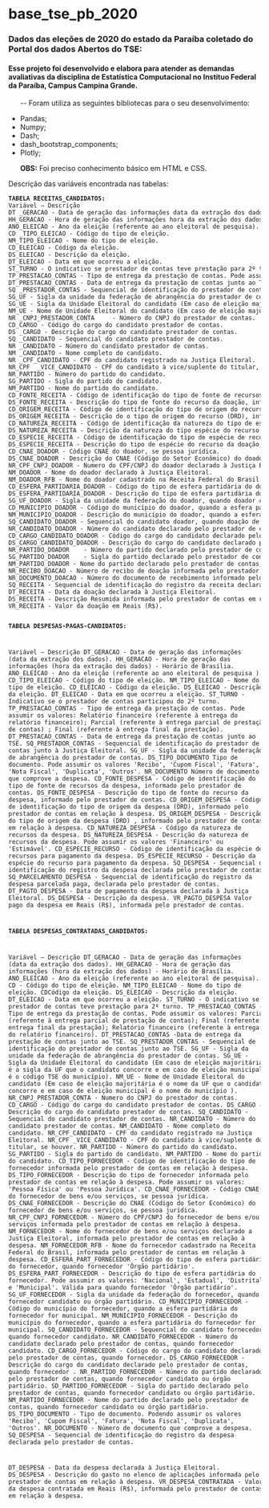 <h1>base_tse_pb_2020</h1>
<h3>Dados das eleções de 2020 do estado da Paraíba coletado do Portal dos dados Abertos do TSE:</h3>
<h4>Esse projeto foi desenvolvido e elabora para atender as demandas avaliativas da disciplina de Estatística Computacional no Instituo Federal da Paraíba,
 Campus Campina Grande.</h4>
 
<ul>
 <p> -- Foram utiliza as seguintes bibliotecas para o seu desenvolvimento:</p>
  <li>Pandas;
   <li>Numpy;
    <li>Dash;
     <li>dash_bootstrap_components;
      <li>Plotly;
       <p><strong>OBS:</strong> Foi preciso conhecimento básico em HTML e CSS.</p>
</ul>
<p>Descrição das variáveis encontrada nas tabelas:</p>
<code><pre>
<strong>TABELA RECEITAS_CANDIDATOS:</strong>
Variável – Descrição
DT _GERACAO	- Data de geração das informações data da extração dos dados.
HH_GERACAO - Hora de geração das informações hora da extração dos dados - Horário de Brasília.
ANO_ELEICAO - Ano da eleição (referente ao ano eleitoral de pesquisa).
CD _TIPO_ELEICAO - Código do tipo de eleição.
NM_TIPO_ELEICAO - Nome do tipo de eleição.
CD_ELEICAO - Código da eleição.
DS_ELEICAO - Descrição da eleição.
DT_ELEICAO - Data em que ocorreu a eleição.
ST_TURNO - O indicativo se prestador de contas teve prestação para 2º turno.
TP_PRESTACAO_CONTAS - Tipo de entrega da prestação de contas. Pode assumir os valores: Parcial	(referente à entrega parcial de prestação de contas); Final (referente à entrega final da prestação); Relatório financeiro (referente à entrega do relatório financeiro).
DT_PRESTACAO_CONTAS - Data de entrega da prestação de contas junto ao TSE.
SQ _PRESTADOR_CONTAS - Sequencial de identificação do prestador de contas junto ao TSE.
SG_UF - Sigla da unidade da federação de abrangência do prestador de contas.
SG_UE - Sigla da Unidade Eleitoral do candidato (Em caso de eleição majoritária é a sigla da UF que o candidato concorre e em caso de eleição municipal é o código TSE do município).
NM_UE - Nome de Unidade Eleitoral do candidato (Em caso de eleição majoritária é o nome da UF que o candidato concorre e em caso de eleição municipal é o nome do município).
NR _CNPJ_PRESTADOR_CONTA	 - Número do CNPJ do prestador de contas.
CD_CARGO - Código do cargo do candidato prestador de contas.
DS _CARGO - Descrição do cargo do candidato prestador de contas.
SQ _CANDIDATO - Sequencial do candidato prestador de contas.
NR _CANDIDATO - Número do candidato prestador de contas.
NM _CANDIDATO - Nome completo do candidato.
NR _CPF_CANDIDATO - CPF do candidato registrado na Justiça Eleitoral.
NR_CPF	_VICE_CANDIDATO - CPF do candidato à vice/suplente do titular, se houver.
NR_PARTIDO - Número do partido do candidato.
SG_PARTIDO - Sigla do partido do candidato.
NM_PARTIDO - Nome do partido do candidato.
CD_FONTE_RECEITA - Código de identificação do tipo de fonte de recursos da doação, informado pelo prestador de contas em relação à doação.
DS_FONTE_RECEITA - Descrição do tipo de fonte do recurso da doação, informado pelo prestador de contas em relação à doação.
CD_ORIGEM_RECEITA - Código de identificação do tipo de origem do recurso (DRD), informado pelo prestador de contas em relação à doação.
DS_ORIGEM_RECEITA - Descrição do o tipo de origem do recurso (DRD), informado pelo prestador de contas em relação à doação.
CD_NATUREZA_RECEITA - Código de identificação da natureza do tipo de espécie de recursos da doação.
DS_NATUREZA_RECEITA - Descrição da natureza do tipo espécie do recurso da doação. Pode assumir os valores 'Financeiro' ou 'Estimável'.
CD_ESPECIE_RECEITA - Código de identificação do tipo de espécie de recursos da doação.
DS_ESPECIE_RECEITA - Descrição do tipo de espécie do recurso da doação, quando natureza do recurso for igual a financeiro.
CD_CNAE_DOADOR - Código CNAE do doador, se pessoa jurídica.
DS_CNAE_DOADOR - Descrição do CNAE (Código do Setor Econômico) do doador, se pessoa jurídica.
NR_CPF_CNPJ_DOADOR - Numero do CPF/CNPJ do doador declarado à Justiça Eleitoral.
NM_DOADOR - Nome do doador declarado à Justiça Eleitoral.
NM_DOADOR_RFB - Nome do doador cadastrado na Receita Federal do Brasil.
CD_ESFERA_PARTIDARIA_DOADOR - Código do tipo de esfera partidária do doador, quando doador 'Órgão partidário'.
DS_ESFERA_PARTIDARIA_DOADOR - Descrição do tipo de esfera partidária do doador. Pode assumir os valores: 'Nacional', 'Estadual', 'Distrital' e 'Municipal'. Válido para quando doador 'Órgão partidário'.
SG_UF_DOADOR - Sigla da unidade da federação do doador, quando doador candidato ou órgão partidário.
CD_MUNICIPIO_DOADOR - Código do município do doador, quando a esfera partidária do doador for municipal.
NM_MUNICIPIO_DOADOR - Descrição do município do doador, quando a esfera partidária do doador for municipal.
SQ_CANDIDATO_DOADOR - Sequencial do candidato doador, quando doação de candidato.
NR_CANDIDATO_DOADOR - Número do candidato declarado pelo prestador de contas, quando doação de candidato.
CD_CARGO_CANDIDATO_DOADOR - Código do cargo do candidato declarado pelo prestador de contas, quando doação de candidato.
DS_CARGO_CANDIDATO_DOADOR - Descrição do cargo do candidato declarado pelo prestador de contas, quando doação de candidato.
NR_PARTIDO_DOADOR	 - Número do partido declarado pelo prestador de contas, quando doador candidato ou órgão partidário.
SG_PARTIDO_DOADOR	 - Sigla do partido declarado pelo prestador de contas, quando doador candidato ou órgão partidário.
NM_PARTIDO_DOADOR - Nome do partido declarado pelo prestador de contas, quando doador candidato ou órgão partidário.
NR_RECIBO_DOACAO - Número de recibo de doação informada pelo prestador de contas em relação à doação.
NR_DOCUMENTO_DOACAO - Número do documento de recebimento informado pelo prestador de contas em relação à doação.
SQ_RECEITA - Sequencial de identificação do registro da receita declarada pelo prestador de contas.
DT_RECEITA - Data da doação declarada à Justiça Eleitoral.
DS_RECEITA - Descrição Resumida informada pelo prestador de contas em relação à doação.
VR_RECEITA - Valor da doação em Reais (R$).



<strong>TABELA DESPESAS-PAGAS-CANDIDATOS:</strong>

Variável – Descrição
DT_GERACAO - Data de geração das informações (data da extração dos dados).
HH_GERACAO - Hora de geração das informações (hora da extração dos dados) - Horário de Brasília.
ANO_ELEICAO	- Ano da eleição (referente ao ano eleitoral de pesquisa	).
CD_TIPO_ELEICAO - Código do tipo de eleição.
NM_TIPO_ELEICAO - Nome do tipo de eleição.
CD_ELEICAO - Código da eleição.
DS_ELEICAO - Descrição da eleição.
DT_ELEICAO - Data em que ocorreu a eleição.
ST_TURNO - Indicativo se o prestador de contas participou do 2º turno.
TP_PRESTACAO_CONTAS - Tipo de entrega da prestação de contas. Pode assumir os valores: Relatório financeiro (referente à entrega do relatório financeiro); Parcial (referente à entrega parcial de prestação de contas)	; Final (referente à entrega final da prestação).
DT_PRESTACAO_CONTAS  -  Data de entrega da prestação de contas junto ao TSE.
SQ_PRESTADOR_CONTAS - Sequencial de identificação do prestador de contas junto à Justiça Eleitoral.
SG_UF - Sigla da unidade da federação de abrangência do prestador de contas.
DS_TIPO_DOCUMENTO	 Tipo de documento. Pode assumir os valores 'Recibo', 'Cupom Fiscal', 'Fatura', 'Nota Fiscal', 'Duplicata', 'Outros'. 
NR_DOCUMENTO Número de documento que comprove a despesa.
CD_FONTE_DESPESA - Código de identificação do tipo de fonte de recursos da despesa, informado pelo prestador de contas.
DS_FONTE_DESPESA - Descrição do tipo de fonte do recurso da despesa, informado pelo prestador de contas.
CD_ORIGEM_DESPESA - Código de identificação do tipo de origem da despesa (DRD), informado pelo prestador de contas em relação à despesa.
DS_ORIGEM_DESPESA	- Descrição do tipo de origem da despesa (DRD)	, informado pelo prestador de contas em relação à despesa. 
CD_NATUREZA_DESPESA - Código da natureza de recursos da despesa.
DS_NATUREZA_DESPESA - Descrição da natureza de recursos da despesa. Pode assumir os valores 'Financeiro' ou 'Estimável'.
CD_ESPECIE_RECURSO -  Código de identificação da espécie de recursos para pagamento da despesa.
DS_ESPECIE_RECURSO - Descrição da espécie do recurso para pagamento da despesa.
SQ_DESPESA - Sequencial de identificação do registro da despesa declarada pelo prestador de contas.
SQ_PARCELAMENTO_DESPESA	- Sequencial de identificação do registro da despesa parcelada paga, declarada pelo prestador de contas.
DT_PAGTO_DESPESA - Data de pagamento da despesa declarada à Justiça Eleitoral.
DS_DESPESA - Descrição da despesa.
VR_PAGTO_DESPESA	Valor pago da despesa em Reais (R$), informada pelo prestador de contas.



<strong>TABELA DESPESAS_CONTRATADAS_CANDIDATOS:</strong>

Variável – Descrição
DT_GERACAO - Data de geração das informações (data da extração dos dados).
HH_GERACAO - Hora de geração das informações (hora da extração dos dados)	- Horário de Brasília.
ANO_ELEICAO - Ano da eleição	(referente ao ano eleitoral de pesquisa).
CD - Código do tipo de eleição.
NM_TIPO_ELEICAO - Nome do tipo de eleição.
CDCódigo da eleição.
DS_ELEICAO - Descrição da eleição.
DT_ELEICAO - Data em que ocorreu a eleição.
ST_TURNO - O indicativo se prestador de contas teve prestação para 2º turno.
TP_PRESTACAO_CONTAS - Tipo de entrega da prestação de contas. Pode assumir os valores: Parcial	(referente à entrega parcial de prestação de contas); Final (referente à entrega final da prestação); Relatório financeiro (referente à entrega do relatório financeiro).
DT_PRESTACAO_CONTAS -Data de entrega da prestação de contas junto ao TSE.
SQ_PRESTADOR_CONTAS - Sequencial de identificação do prestador de contas junto ao TSE.
SG_UF - Sigla da unidade da federação de abrangência do prestador de contas.
SG_UE - Sigla da Unidade Eleitoral do candidato (Em caso de eleição majoritária é a sigla da UF que o candidato concorre e em caso de eleição municipal é o código TSE do município).
NM_UE	 - Nome de Unidade Eleitoral do candidato (Em caso de eleição majoritária é o nome da UF que o candidato concorre e em caso de eleição municipal é o nome do município	).
NR_CNPJ_PRESTADOR_CONTA - Numero do CNPJ do prestador de contas.
CD_CARGO - Código do cargo do candidato prestador de contas.
DS_CARGO - Descrição do cargo do candidato prestador de contas.
SQ_CANDIDATO - Sequencial do candidato prestador de contas.
NR_CANDIDATO - Número do candidato prestador de contas.
NM_CANDIDATO - Nome completo do candidato.
NR_CPF_CANDIDATO - CPF do candidato registrado na Justiça Eleitoral.
NR_CPF	_VICE_CANDIDATO - CPF do candidato à vice/suplente do titular, se houver.
NR_PARTIDO - Número do partido do candidato.
SG_PARTIDO - Sigla do partido do candidato.
NM_PARTIDO - Nome do partido do candidato.
CD_TIPO_FORNECEDOR - Código de identificação do tipo de fornecedor informada pelo prestador de contas em relação à despesa.
DS_TIPO_FORNECEDOR - Descrição do tipo de fornecedor informada pelo prestador de contas em relação à despesa. Pode assumir os valores: 'Pessoa Física' ou 'Pessoa Jurídica'.
CD_CNAE_FORNECEDOR - Código CNAE do fornecedor de bens e/ou serviços, se pessoa jurídica.
DS_CNAE_FORNECEDOR - Descrição do CNAE (Código do Setor Econômico) do fornecedor de bens e/ou serviços, se pessoa jurídica.
NR_CPF_CNPJ_FORNECEDOR - Número do CPF/CNPJ do fornecedor de bens e/ou serviços informada pelo prestador de contas em relação à despesa.
NM_FORNECEDOR - Nome do fornecedor de bens e/ou serviços declarado a Justiça Eleitoral, informada pelo prestador de contas em relação à despesa.
NM_FORNECEDOR_RFB - Nome do fornecedor cadastrado na Receita Federal do Brasil, informada pelo prestador de contas em relação à despesa.
CD_ESFERA_PART_FORNECEDOR - Código do tipo de esfera partidária do fornecedor, quando fornecedor 'Órgão partidário'.
DS_ESFERA_PART_FORNECEDOR - Descrição do tipo de esfera partidária do fornecedor. Pode assumir os valores: 'Nacional', 'Estadual', 'Distrital' e 'Municipal'. Válida para quando fornecedor 'Órgão partidário'.
SG_UF_FORNECEDOR - Sigla da unidade da federação do fornecedor, quando fornecedor candidato ou órgão partidário.
CD_MUNICIPIO_FORNECEDOR	- Código do município do fornecedor, quando a esfera partidária do fornecedor for municipal.
NM_MUNICIPIO_FORNECEDOR	- Descrição do município do fornecedor, quando a esfera partidária do fornecedor for municipal.
SQ_CANDIDATO_FORNECEDOR - Sequencial do candidato fornecedor, quando fornecedor candidato.
NR_CANDIDATO_FORNECEDOR - Número do candidato declarado pelo prestador de contas, quando fornecedor candidato.
CD_CARGO_FORNECEDOR - Código do cargo do candidato declarado pelo prestador de contas, quando fornecedor.
DS_CARGO_FORNECEDOR - Descrição do cargo do candidato declarado pelo prestador de contas, quando fornecedor .
NR_PARTIDO_FORNECEDOR - Número do partido declarado pelo prestador de contas, quando fornecedor candidato ou órgão partidário.
SD_PARTIDO_FORNECEDOR - Sigla do partido declarado pelo prestador de contas, quando fornecedor candidato ou órgão partidário.
NM_PARTIDO_FORNECEDOR - Nome do partido declarado pelo prestador de contas, quando fornecedor candidato ou órgão partidário.
DS_TIPO_DOCUMENTO	 - Tipo de documento. Podendo assumir os valores 'Recibo', 'Cupom Fiscal', 'Fatura', 'Nota Fiscal', 'Duplicata', 'Outros'.
NR_DOCUMENTO - Número de documento que comprove a despesa.
SQ_DESPESA - Sequencial de identificação do registro da despesa declarada pelo prestador de contas.

DT_DESPESA - Data da despesa declarada à Justiça Eleitoral.
DS_DESPESA - Descrição do gasto no elenco de aplicações informada pelo prestador de contas em relação à despesa.
VR_DESPESA_CONTRATADA - Valor da despesa contratada em Reais (R$), informada pelo prestador de contas em relação à despesa.	
</pre></code>
